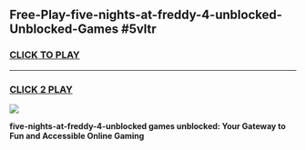 
## Free-Play-five-nights-at-freddy-4-unblocked-Unblocked-Games #5vltr
<h3>
<a href="https://news.freeplayer.one?title=five-nights-at-freddy-4-unblocked&ref=8M">CLICK TO PLAY</a></h3>
<hr>

<h3>
<a href="https://news.freeplayer.one?title=five-nights-at-freddy-4-unblocked&ref=8M">CLICK 2 PLAY</a>
  
</h3>

<a href="https://news.freeplayer.one?title=five-nights-at-freddy-4-unblocked&ref=8M"><img src="https://clearcache.store/games.png"></a>


**five-nights-at-freddy-4-unblocked games unblocked: Your Gateway to Fun and Accessible Online Gaming**
